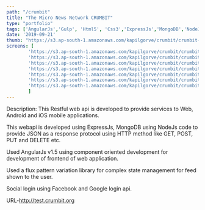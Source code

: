 ```yaml
---
path: "/crumbit"
title: "The Micro News Network CRUMBIT"
type: "portfolio"
tags: ['AngularJs','Gulp', 'Html5', 'Css3','ExpressJs','MongoDB','NodeJs']
date: '2019-09-21'
thumb: "https://s3.ap-south-1.amazonaws.com/kapilgorve/crumbit/crumbit-logo.jpg"
screens: [
        'https://s3.ap-south-1.amazonaws.com/kapilgorve/crumbit/crumbit-1.jpg',
        'https://s3.ap-south-1.amazonaws.com/kapilgorve/crumbit/crumbit-2.jpg',
        'https://s3.ap-south-1.amazonaws.com/kapilgorve/crumbit/crumbit-3.jpg',
        'https://s3.ap-south-1.amazonaws.com/kapilgorve/crumbit/crumbit-4.jpg',
        'https://s3.ap-south-1.amazonaws.com/kapilgorve/crumbit/crumbit-5.jpg',
        'https://s3.ap-south-1.amazonaws.com/kapilgorve/crumbit/crumbit-6.jpg',
        'https://s3.ap-south-1.amazonaws.com/kapilgorve/crumbit/crumbit-7.png',
        ]
---
```

Description: This Restful web api is developed to provide services to Web, Android and iOS mobile applications.

This webapi is developed using ExpressJs, MongoDB using NodeJs code to provide JSON as a response protocol using HTTP method like GET, POST, PUT and DELETE etc.

Used AngularJs v1.5 using component oriented development for development of frontend of web application.

Used a flux pattern variation library for complex state management for feed shown to the user.

Social login using Facebook and Google login api.

URL-<a href="http://test.crumbit.org">http://test.crumbit.org</a>